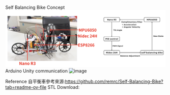 Self Balancing Bike Concept
![image](https://github.com/amashkk/Self-Balancing-Bike/blob/main/Picture/Concept.png)
Arduino Unity communication
![image]([https://github.com/amashkk/Self-Balancing-Bike/blob/main/Picture/Concept.png](https://github.com/amashkk/Self-Balancing-Bike/blob/main/Picture/Arduino%26Unity.png))

Reference
自平衡車參考來源:https://github.com/remrc/Self-Balancing-Bike?tab=readme-ov-file
STL Download:
